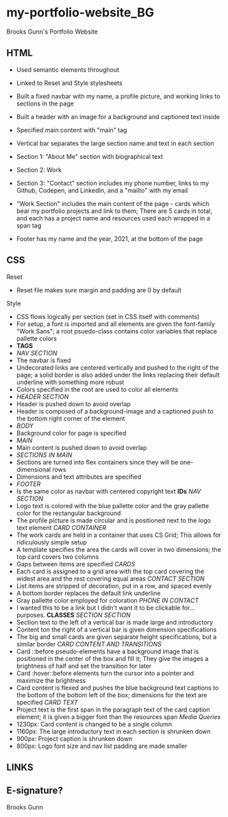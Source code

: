 # my-portfolio-website_BG
Brooks Gunn's Portfolio Website

## HTML
* Used semantic elements throughout

* Linked to Reset and Style stylesheets

* Built a fixed navbar with my name, a profile picture, and working links to sections in the page

* Built a header with an image for a background and captioned text inside

* Specified main content with "main" tag

* Vertical bar separates the large section name and text in each section
* Section 1: "About Me" section with biographical text
* Section 2: Work 
* Section 3: "Contact" section includes my phone number, links to my Github, Codepen, and LinkedIn, and a "mailto" with my email

* "Work Section" includes the main content of the page - cards which bear my portfolio projects and link to them; There are 5 cards in total, and each has a project name and resources used each wrapped in a span tag

* Footer has my name and the year, 2021, at the bottom of the page
## CSS
Reset
* Reset file makes sure margin and padding are 0 by default

Style
* CSS flows logically per section (set in CSS itself with comments)
* For setup, a font is imported and all elements are given the font-family "Work Sans"; a root psuedo-class contains color variables that replace pallette colors
* **TAGS**
* _NAV SECTION_
* The navbar is fixed
* Undecorated links are centered vertically and pushed to the right of the page; a solid border is also added under the links replacing their default underline with something more robust
* Colors specified in the root are used to color all elements
* _HEADER SECTION_
* Header is pushed down to avoid overlap
* Header is composed of a background-image and a captioned push to the bottom right corner of the element
* _BODY_
* Background color for page is specified 
* _MAIN_
* Main content is pushed down to avoid overlap
* _SECTIONS IN MAIN_
* Sections are turned into flex containers since they will be one-dimensional rows
* Dimensions and text attributes are specified
* _FOOTER_
* Is the same color as navbar with centered copyright text
**IDs**
_NAV SECTION_
* Logo text is colored with the blue pallette color and the gray pallette color for the rectangular background
* The profile picture is made circular and is positioned next to the logo text element
_CARD CONTAINER_
* The work cards are held in a container that uses CS Grid; This allows for ridiculously simple setup
* A template specifies the area the cards will cover in two dimensions; the top card covers two columns
* Gaps between items are specified
_CARDS_
* Each card is assigned to a grid area with the top card covering the widest area and the rest covering equal areas
_CONTACT SECTION_
* List items are stripped of decoration, put in a row, and spaced evenly
* A bottom border replaces the default link underline
* Gray pallette color employed for coloration
_PHONE IN CONTACT_
* I wanted this to be a link but I didn't want it to be clickable for... purposes.
**CLASSES**
_SECTION SECTION_
* Section text to the left of a vertical bar is made large and introductory
* Content ton the right of a vertical bar is given dimension specifications
* The big and small cards are given separate height specifications, but a similar border
_CARD CONTENT AND TRANSITIONS_
* Card ::before pseudo-elements have a background image that is positioned in the center of the box and fill it; They give the images a brightness of half and set the transition for later
* Card :hover::before elements turn the cursor into a pointer and maximize the brightness
* Card content is flexed and pushes the blue background text captions to the bottom of the bottom left of the box; dimensions for the text are specified
_CARD TEXT_
* Project text is the first span in the paragraph text of the card caption element; it is given a bigger font than the resources span
_Media Queries_
* 1230px: Card content is changed to be a single column
* 1160px: The large introductory text in each section is shrunken down
* 900px: Project caption is shrunken down
* 800px: Logo font size and nav list padding are made smaller
## LINKS

## E-signature?
Brooks Gunn